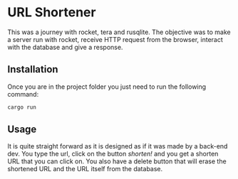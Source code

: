 # URL Shortener

This was a journey with rocket, tera and rusqlite.
The objective was to make a server run with rocket, receive HTTP request from the browser,
interact with the database and give a response.

## Installation

Once you are in the project folder you just need to run the following command:
```bash
cargo run
```

## Usage

It is quite straight forward as it is designed as if it was made by a back-end dev.
You type the url, click on the button *shorten!*
and you get a shorten URL that you can click on.
You also have a delete button that will erase the shortened URL
and the URL itself from the database.
